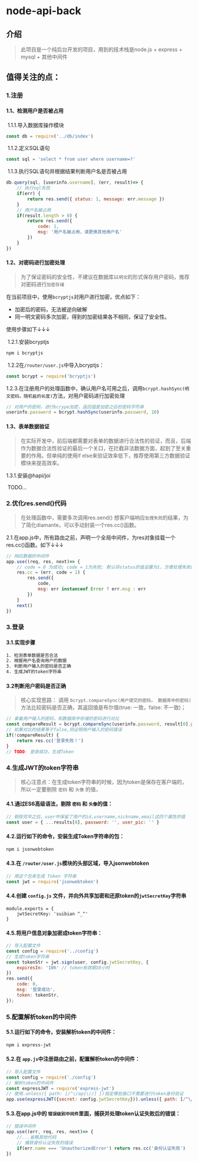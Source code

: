 # node-api-back

## 介绍
> 此项目是一个纯后台开发的项目，用到的技术栈是node.js + express + mysql + 其他中间件

## 值得关注的点：

### 1.注册

#### 1.1、检测用户是否被占用

​	1.1.1.导入数据库操作模块	

```js
const db = require('../db/index')
```

​	1.1.2.定义SQL语句

```js
const sql = 'select * from user where username=?'
```

​	1.1.3.执行SQL语句并根据结果判断用户名是否被占用

```js
db.query(sql, [userinfo.username], (err, result)=> {
    // 执行sql失败
    if(err) {
        return res.send({ status: 1, message: err.message })
    }
    // 用户名被占用
    if(result.length > 0) {
        return res.send({
            code: 1,
            msg: '用户名被占用，请更换其他用户名'
        })
    }
})
```

#### 1.2、对密码进行加密处理

> 为了保证密码的安全性，不建议在数据库以`明文`的形式保存用户密码，推荐对密码进行`加密存储`

在当前项目中，使用`bcryptjs`对用户进行加密，优点如下：

- 加密后的密码，无法被逆向破解
- 同一明文密码多次加密，得到的加密结果各不相同，保证了安全性。

使用步骤如下↓↓↓

​	1.2.1.安装bcryptjs

```bash
npm i bcryptjs
```

​	1.2.2在`/router/user.js`中导入bcryptjs：

```js
const bcrypt = require('bcryptjs')
```

​	1.2.3.在注册用户的处理函数中，确认用户名可用之后，调用`bcrypt.hashSync(明文密码，随机盐的长度)`方法，对用户密码进行加密处理

```js
// 对用户的密码，进行bcrype加密，返回值是加密之后的密码字符串
userinfo.password = bcrypt.hashSync(userinfo.password, 10)
```

#### 1.3、表单数据验证

> 在实际开发中，前后端都需要对表单的数据进行合法性的验证，而且，后端作为数据合法性验证的最后一个关口，在拦截非法数据方面，起到了至关重要的作用。但单纯的使用if else来验证效率低下，推荐使用第三方数据验证模块来提高效率。

1.3.1.安装@hapi/joi

​		TODO...

### 2.优化res.send()代码

> 在处理函数中，需要多次调用res.send() 想客户端响应`处理失败`的结果，为了简化diamante，可以手动封装一个res.cc()函数。

2.1.在app.js中，所有路由之前，声明一个全局中间件，为res对象挂载一个res.cc()函数。如下↓↓↓

```js
// 响应数据的中间件
app.use((req, res, next)=> {
    // code = 0 为成功; code = 1为失败; 默认将status的值设置为1，方便处理失败的情况
    res.cc = (err, code = 1) {
        res.send({
            code,
            msg: err instanceof Error ? err.msg : err
        })
    }
    next()
})
```

### 3.登录

#### 	3.1.实现步骤

```tex
1. 检测表单数据是否合法
2. 根据用户名查询用户的数据
3. 判断用户输入的密码是否正确
4. 生成JWT的token字符串
```

#### 	3.2判断用户密码是否正确

> 核心实现思路： 调用 `bcrypt.compareSync(用户提交的密码， 数据库中的密码)`方法比较密码是否正确，其返回值是布尔值(true: 一致，false: 不一致)；

```js
// 拿着用户输入的密码，和数据库中存储的密码进行对比
const compareResult = bcrypt.compareSync(userinfo.password, result[0].password)
// 如果对比的结果等于false,则证明用户输入的密码错误
if(!compareResult) {
    return res.cc('登录失败！')
}
// TODO: 登录成功，生成Token

```

### 4.生成JWT的token字符串

> 核心注意点：在生成token字符串的时候，因为token是保存在客户端的，所以一定要剔除 `密码` 和 `头像` 的值，

#### 	4.1.通过ES6高级语法，剔除 `密码` 和 `头像`的值：

```js
// 剔除完毕之后，user中保留了用户的id,username,nickname,email这四个属性的值
const user = { ...results[0], password: '', user_pic: '' }
```

#### 	4.2.运行如下的命令，安装生成Token字符串的包：

```bash
npm i jsonwebtoken
```

#### 	4.3.在 `/router/user.js`模块的头部区域，导入jsonwebtoken

```js
// 用这个包来生成 Token 字符串
const jwt = require('jsonwebtoken')
```

#### 	4.4.创建 `config.js` 文件，并向外共享加密和还原token的`jwtSecretKey`字符串

```
module.exports = {
	jwtSecretKey: 'suibian ^_^'
}
```

#### 	4.5.将用户信息对象加密成token字符串：

```js
// 导入配置文件
const config = require('../config')
// 生成token字符串
const tokenStr = jwt.sign(user, config.jwtSecretKey, {
    expiresIn: '10h' // token有效期10小时
})
res.send({
    code: 0,
    msg: '登录成功',
    token: tokenStr,
});
```

### 5.配置解析token的中间件

#### 	5.1.运行如下的命令，安装解析token的中间件：

```bash
npm i express-jwt
```

#### 	5.2.在 `app.js`中注册路由之前，配置解析token的中间件：

```js
// 导入配置文件
const config = require('./config')
// 解析token的中间件
const expressJWT = require('express-jwt')
// 使用.unless({ path: [/^\/api\//] })指定哪些接口不需要进行token身份验证
app.use(expressJWT({secret: config.jwtSecretKey})).unless({ path: [/^\/api\//] })
```

#### 	5.3.在app.js中的 `错误级别中间件`里面，捕获并处理token认证失败后的错误：

```js
// 错误中间件
app.use((err, req, res, next)=> {
    //...省略其他代码
    // 捕获身份认证失败的错误
    if(err.name === 'UnauthorizedError') return res.cc('身份认证失败')
})
```

